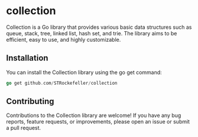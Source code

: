 # collection

Collection is a Go library that provides various basic data structures such as queue, stack, tree, linked list, hash set, and trie. The library aims to be efficient, easy to use, and highly customizable.

## Installation

You can install the Collection library using the go get command:

```go
go get github.com/STRockefeller/collection
```

## Contributing

Contributions to the Collection library are welcome! If you have any bug reports, feature requests, or improvements, please open an issue or submit a pull request.
